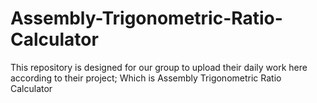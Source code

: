 # Assembly-Trigonometric-Ratio-Calculator
This repository is designed for our group to upload their daily work here according to their project; Which is Assembly Trigonometric Ratio Calculator 
